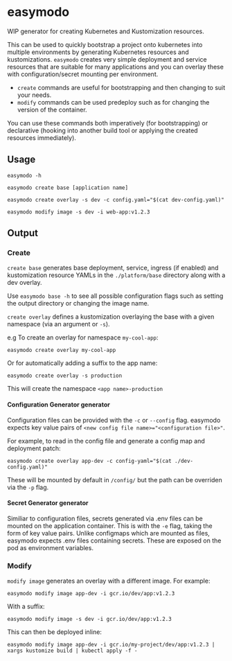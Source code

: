 # easymodo
WIP generator for creating Kubernetes and Kustomization resources.

This can be used to quickly bootstrap a project onto kubernetes into multiple environments by 
generating Kubernetes resources and kustomizations. `easymodo` creates very simple deployment 
and service resources that are suitable for many applications and you can overlay these with 
configuration/secret mounting per environment.

- `create` commands are useful for bootstrapping and then changing to suit your needs.
- `modify` commands can be used predeploy such as for changing the version of the container.

You can use these commands both imperatively (for bootstrapping) or declarative (hooking into another build tool or applying the created resources immediately).


## Usage
`easymodo -h`

`easymodo create base [application name]`

`easymodo create overlay -s dev -c config.yaml="$(cat dev-config.yaml)"`

`easymodo modify image -s dev -i web-app:v1.2.3`

## Output

### Create
`create base` generates base deployment, service, ingress (if enabled) and kustomization resource YAMLs in the `./platform/base` directory along
with a dev overlay.

Use `easymodo base -h` to see all possible configuration flags such as setting the output directory or changing the image name.

`create overlay` defines a kustomization overlaying the base with a given namespace (via an argument or `-s`).

e.g To create an overlay for namespace `my-cool-app`:
```shell script
easymodo create overlay my-cool-app
```
Or for automatically adding a suffix to the app name:
```shell script
easymodo create overlay -s production
```
This will create the namespace `<app name>-production`

#### Configuration Generator generator
Configuration files can be provided with the `-c` or `--config` flag. easymodo expects key value pairs
of `<new config file name>="<configuration file>"`. 

For example, to read in the config file and generate a config map and deployment patch:
```shell script
easymodo create overlay app-dev -c config-yaml="$(cat ./dev-config.yaml)"
```

These will be mounted by default in `/config/` but the path can be overriden via the `-p` flag. 

#### Secret Generator generator
Similiar to configuration files, secrets generated via .env files can be mounted on the application container. This is with the
`-e` flag, taking the form of key value pairs. Unlike configmaps which are mounted as files, easymodo expects .env files containing secrets. These are exposed on the pod as environment variables.

### Modify
`modify image` generates an overlay with a different image.
For example:
```shell script
easymodo modify image app-dev -i gcr.io/dev/app:v1.2.3
```
With a suffix:
```shell script
easymodo modify image -s dev -i gcr.io/dev/app:v1.2.3
```

This can then be deployed inline:
```shell script
easymodo modify image app-dev -i gcr.io/my-project/dev/app:v1.2.3 | xargs kustomize build | kubectl apply -f - 
```